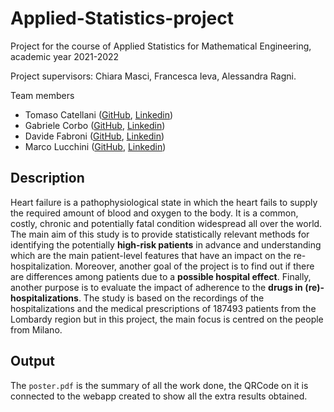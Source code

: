 # Applied-Statistics-project
Project for the course of Applied Statistics for Mathematical Engineering, academic year 2021-2022

Project supervisors: Chiara Masci, Francesca Ieva, Alessandra Ragni.

Team members
- Tomaso Catellani ([GitHub](https://github.com/tomasocastellani), [Linkedin](https://www.linkedin.com/in/tomaso-castellani-2682b6228/))
- Gabriele Corbo ([GitHub](https://github.com/gabrielecorbo), [Linkedin](https://www.linkedin.com/in/gabriele-corbo-657982218/))
- Davide Fabroni ([GitHub](https://github.com/davidowicz), [Linkedin](https://www.linkedin.com/in/davide-fabroni-9818b6220/))
- Marco Lucchini ([GitHub](https://github.com/marcolucchini), [Linkedin](https://www.linkedin.com/in/marco-lucchini-294801218/))

## Description

Heart failure is a pathophysiological state in which the heart fails to supply the required amount of blood
and oxygen to the body. It is a common, costly, chronic and potentially fatal condition widespread all over
the world.
The main aim of this study is to provide statistically relevant methods for identifying the potentially **high-risk patients** in advance and understanding which are the main patient-level features that have an impact
on the re-hospitalization. Moreover, another goal of the project is to find out if there are differences
among patients due to a **possible hospital effect**. Finally, another purpose is to evaluate the impact of
adherence to the **drugs in (re)-hospitalizations**. The study is based on the recordings of the hospitalizations
and the medical prescriptions of 187493 patients from the Lombardy region but in this project, the main
focus is centred on the people from Milano.

## Output

The `poster.pdf` is the summary of all the work done, the QRCode on it is connected to the webapp created to show all the extra results obtained.

